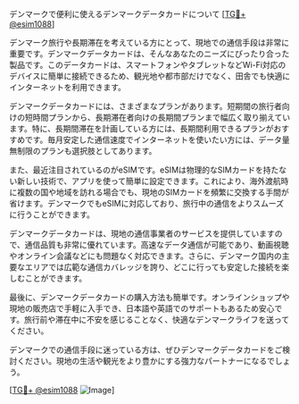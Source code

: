 デンマークで便利に使えるデンマークデータカードについて [[TG💪+ @esim1088](https://t.me/s/esim1088)]

デンマーク旅行や長期滞在を考えている方にとって、現地での通信手段は非常に重要です。デンマークデータカードは、そんなあなたのニーズにぴったり合った製品です。このデータカードは、スマートフォンやタブレットなどWi-Fi対応のデバイスに簡単に接続できるため、観光地や都市部だけでなく、田舎でも快適にインターネットを利用できます。

デンマークデータカードには、さまざまなプランがあります。短期間の旅行者向けの短時間プランから、長期滞在者向けの長期間プランまで幅広く取り揃えています。特に、長期間滞在を計画している方には、長期間利用できるプランがおすすめです。毎月安定した通信速度でインターネットを使いたい方には、データ量無制限のプランも選択肢としてあります。

また、最近注目されているのがeSIMです。eSIMは物理的なSIMカードを持たない新しい技術で、アプリを使って簡単に設定できます。これにより、海外渡航時に複数の国や地域を訪れる場合でも、現地のSIMカードを頻繁に交換する手間が省けます。デンマークでもeSIMに対応しており、旅行中の通信をよりスムーズに行うことができます。

デンマークデータカードは、現地の通信事業者のサービスを提供していますので、通信品質も非常に優れています。高速なデータ通信が可能であり、動画視聴やオンライン会議などにも問題なく対応できます。さらに、デンマーク国内の主要なエリアでは広範な通信カバレッジを誇り、どこに行っても安定した接続を楽しむことができます。

最後に、デンマークデータカードの購入方法も簡単です。オンラインショップや現地の販売店で手軽に入手でき、日本語や英語でのサポートもあるため安心です。旅行前や滞在中に不安を感じることなく、快適なデンマークライフを送ってください。

デンマークでの通信手段に迷っている方は、ぜひデンマークデータカードをご検討ください。現地の生活や観光をより豊かにする強力なパートナーになるでしょう。

[[TG💪+ @esim1088](https://t.me/s/esim1088) ![Image](https://i.postimg.cc/Y0z9fWf4/image.png)]
